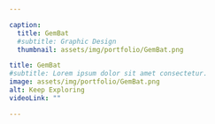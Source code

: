 ```yaml
---

caption:
  title: GemBat
  #subtitle: Graphic Design
  thumbnail: assets/img/portfolio/GemBat.png

title: GemBat
#subtitle: Lorem ipsum dolor sit amet consectetur.
image: assets/img/portfolio/GemBat.png
alt: Keep Exploring
videoLink: ""

---
```



